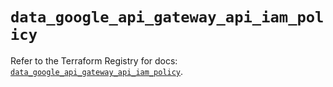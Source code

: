 # `data_google_api_gateway_api_iam_policy`

Refer to the Terraform Registry for docs: [`data_google_api_gateway_api_iam_policy`](https://registry.terraform.io/providers/hashicorp/google-beta/5.22.0/docs/data-sources/google_api_gateway_api_iam_policy).

